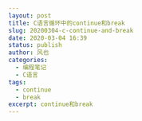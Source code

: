 ```yaml
---
layout: post
title: C语言循环中的continue和break
slug: 20200304-c-continue-and-break
date: 2020-03-04 16:39
status: publish
author: 风也
categories: 
  - 编程笔记
  - C语言
tags: 
  - continue
  - break
excerpt: continue和break
---
```

